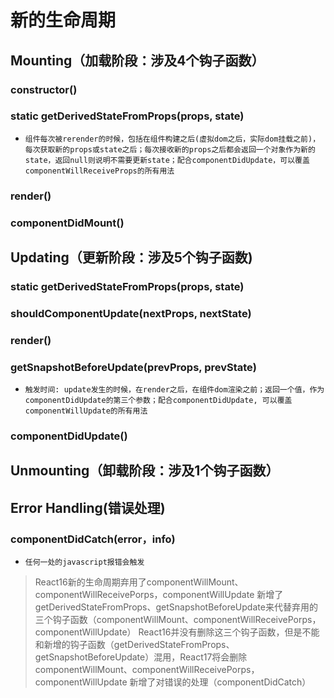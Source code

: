 # 新的生命周期
## Mounting（加载阶段：涉及4个钩子函数）
### constructor()
### static getDerivedStateFromProps(props, state)
 * `组件每次被rerender的时候，包括在组件构建之后(虚拟dom之后，实际dom挂载之前)，每次获取新的props或state之后；每次接收新的props之后都会返回一个对象作为新的state，返回null则说明不需要更新state；配合componentDidUpdate，可以覆盖componentWillReceiveProps的所有用法`
### render()
### componentDidMount()

## Updating（更新阶段：涉及5个钩子函数)

### static getDerivedStateFromProps(props, state)
### shouldComponentUpdate(nextProps, nextState)
### render()

### getSnapshotBeforeUpdate(prevProps, prevState)
* `触发时间: update发生的时候，在render之后，在组件dom渲染之前；返回一个值，作为componentDidUpdate的第三个参数；配合componentDidUpdate, 可以覆盖componentWillUpdate的所有用法`
### componentDidUpdate()

## Unmounting（卸载阶段：涉及1个钩子函数）

## Error Handling(错误处理)
### componentDidCatch(error，info)
* `任何一处的javascript报错会触发`

<!-- ![Alt Text](./img/hook.png) -->

> React16新的生命周期弃用了componentWillMount、componentWillReceivePorps，componentWillUpdate
新增了getDerivedStateFromProps、getSnapshotBeforeUpdate来代替弃用的三个钩子函数（componentWillMount、componentWillReceivePorps，componentWillUpdate）
React16并没有删除这三个钩子函数，但是不能和新增的钩子函数（getDerivedStateFromProps、getSnapshotBeforeUpdate）混用，React17将会删除componentWillMount、componentWillReceivePorps，componentWillUpdate
新增了对错误的处理（componentDidCatch）

